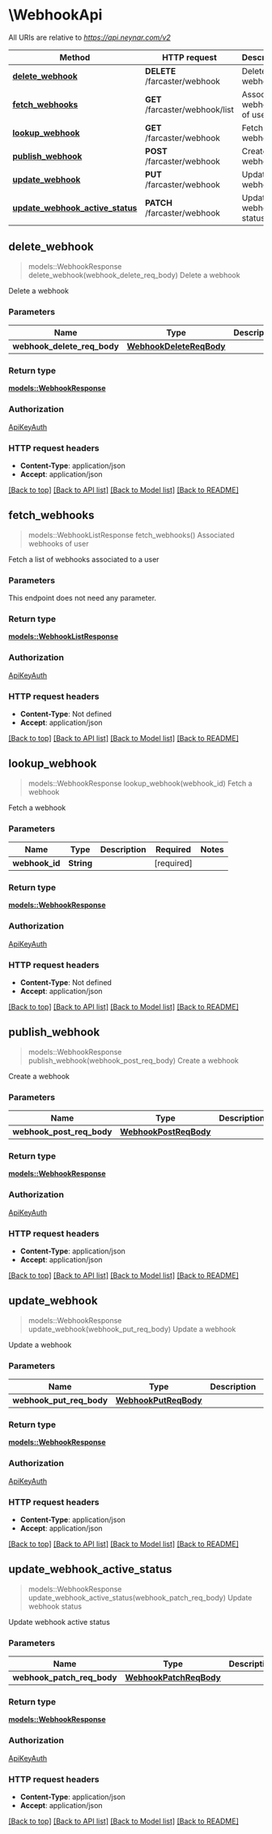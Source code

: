 # \WebhookApi

All URIs are relative to *https://api.neynar.com/v2*

Method | HTTP request | Description
------------- | ------------- | -------------
[**delete_webhook**](WebhookApi.md#delete_webhook) | **DELETE** /farcaster/webhook | Delete a webhook
[**fetch_webhooks**](WebhookApi.md#fetch_webhooks) | **GET** /farcaster/webhook/list | Associated webhooks of user
[**lookup_webhook**](WebhookApi.md#lookup_webhook) | **GET** /farcaster/webhook | Fetch a webhook
[**publish_webhook**](WebhookApi.md#publish_webhook) | **POST** /farcaster/webhook | Create a webhook
[**update_webhook**](WebhookApi.md#update_webhook) | **PUT** /farcaster/webhook | Update a webhook
[**update_webhook_active_status**](WebhookApi.md#update_webhook_active_status) | **PATCH** /farcaster/webhook | Update webhook status



## delete_webhook

> models::WebhookResponse delete_webhook(webhook_delete_req_body)
Delete a webhook

Delete a webhook

### Parameters


Name | Type | Description  | Required | Notes
------------- | ------------- | ------------- | ------------- | -------------
**webhook_delete_req_body** | [**WebhookDeleteReqBody**](WebhookDeleteReqBody.md) |  | [required] |

### Return type

[**models::WebhookResponse**](WebhookResponse.md)

### Authorization

[ApiKeyAuth](../README.md#ApiKeyAuth)

### HTTP request headers

- **Content-Type**: application/json
- **Accept**: application/json

[[Back to top]](#) [[Back to API list]](../README.md#documentation-for-api-endpoints) [[Back to Model list]](../README.md#documentation-for-models) [[Back to README]](../README.md)


## fetch_webhooks

> models::WebhookListResponse fetch_webhooks()
Associated webhooks of user

Fetch a list of webhooks associated to a user

### Parameters

This endpoint does not need any parameter.

### Return type

[**models::WebhookListResponse**](WebhookListResponse.md)

### Authorization

[ApiKeyAuth](../README.md#ApiKeyAuth)

### HTTP request headers

- **Content-Type**: Not defined
- **Accept**: application/json

[[Back to top]](#) [[Back to API list]](../README.md#documentation-for-api-endpoints) [[Back to Model list]](../README.md#documentation-for-models) [[Back to README]](../README.md)


## lookup_webhook

> models::WebhookResponse lookup_webhook(webhook_id)
Fetch a webhook

Fetch a webhook

### Parameters


Name | Type | Description  | Required | Notes
------------- | ------------- | ------------- | ------------- | -------------
**webhook_id** | **String** |  | [required] |

### Return type

[**models::WebhookResponse**](WebhookResponse.md)

### Authorization

[ApiKeyAuth](../README.md#ApiKeyAuth)

### HTTP request headers

- **Content-Type**: Not defined
- **Accept**: application/json

[[Back to top]](#) [[Back to API list]](../README.md#documentation-for-api-endpoints) [[Back to Model list]](../README.md#documentation-for-models) [[Back to README]](../README.md)


## publish_webhook

> models::WebhookResponse publish_webhook(webhook_post_req_body)
Create a webhook

Create a webhook

### Parameters


Name | Type | Description  | Required | Notes
------------- | ------------- | ------------- | ------------- | -------------
**webhook_post_req_body** | [**WebhookPostReqBody**](WebhookPostReqBody.md) |  | [required] |

### Return type

[**models::WebhookResponse**](WebhookResponse.md)

### Authorization

[ApiKeyAuth](../README.md#ApiKeyAuth)

### HTTP request headers

- **Content-Type**: application/json
- **Accept**: application/json

[[Back to top]](#) [[Back to API list]](../README.md#documentation-for-api-endpoints) [[Back to Model list]](../README.md#documentation-for-models) [[Back to README]](../README.md)


## update_webhook

> models::WebhookResponse update_webhook(webhook_put_req_body)
Update a webhook

Update a webhook

### Parameters


Name | Type | Description  | Required | Notes
------------- | ------------- | ------------- | ------------- | -------------
**webhook_put_req_body** | [**WebhookPutReqBody**](WebhookPutReqBody.md) |  | [required] |

### Return type

[**models::WebhookResponse**](WebhookResponse.md)

### Authorization

[ApiKeyAuth](../README.md#ApiKeyAuth)

### HTTP request headers

- **Content-Type**: application/json
- **Accept**: application/json

[[Back to top]](#) [[Back to API list]](../README.md#documentation-for-api-endpoints) [[Back to Model list]](../README.md#documentation-for-models) [[Back to README]](../README.md)


## update_webhook_active_status

> models::WebhookResponse update_webhook_active_status(webhook_patch_req_body)
Update webhook status

Update webhook active status

### Parameters


Name | Type | Description  | Required | Notes
------------- | ------------- | ------------- | ------------- | -------------
**webhook_patch_req_body** | [**WebhookPatchReqBody**](WebhookPatchReqBody.md) |  | [required] |

### Return type

[**models::WebhookResponse**](WebhookResponse.md)

### Authorization

[ApiKeyAuth](../README.md#ApiKeyAuth)

### HTTP request headers

- **Content-Type**: application/json
- **Accept**: application/json

[[Back to top]](#) [[Back to API list]](../README.md#documentation-for-api-endpoints) [[Back to Model list]](../README.md#documentation-for-models) [[Back to README]](../README.md)

